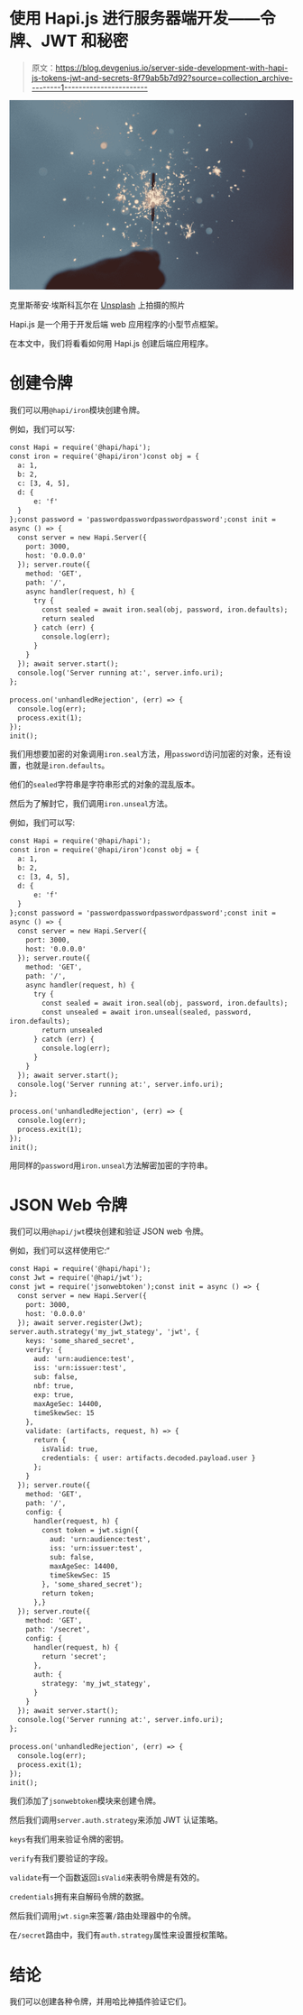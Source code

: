 # 使用 Hapi.js 进行服务器端开发——令牌、JWT 和秘密

> 原文：<https://blog.devgenius.io/server-side-development-with-hapi-js-tokens-jwt-and-secrets-8f79ab5b7d92?source=collection_archive---------1----------------------->

![](img/d680687c496482d3e883cb700bfe23b2.png)

克里斯蒂安·埃斯科瓦尔在 [Unsplash](https://unsplash.com?utm_source=medium&utm_medium=referral) 上拍摄的照片

Hapi.js 是一个用于开发后端 web 应用程序的小型节点框架。

在本文中，我们将看看如何用 Hapi.js 创建后端应用程序。

# 创建令牌

我们可以用`@hapi/iron`模块创建令牌。

例如，我们可以写:

```
const Hapi = require('@hapi/hapi');
const iron = require('@hapi/iron')const obj = {
  a: 1,
  b: 2,
  c: [3, 4, 5],
  d: {
      e: 'f'
  }
};const password = 'passwordpasswordpasswordpassword';const init = async () => {  
  const server = new Hapi.Server({
    port: 3000,
    host: '0.0.0.0'
  }); server.route({
    method: 'GET',
    path: '/',
    async handler(request, h) {    
      try {
        const sealed = await iron.seal(obj, password, iron.defaults);
        return sealed
      } catch (err) {
        console.log(err);
      }                    
    }
  }); await server.start();
  console.log('Server running at:', server.info.uri);
};

process.on('unhandledRejection', (err) => {
  console.log(err);
  process.exit(1);
});
init();
```

我们用想要加密的对象调用`iron.seal`方法，用`password`访问加密的对象，还有设置，也就是`iron.defaults`。

他们的`sealed`字符串是字符串形式的对象的混乱版本。

然后为了解封它，我们调用`iron.unseal`方法。

例如，我们可以写:

```
const Hapi = require('@hapi/hapi');
const iron = require('@hapi/iron')const obj = {
  a: 1,
  b: 2,
  c: [3, 4, 5],
  d: {
      e: 'f'
  }
};const password = 'passwordpasswordpasswordpassword';const init = async () => {  
  const server = new Hapi.Server({
    port: 3000,
    host: '0.0.0.0'
  }); server.route({
    method: 'GET',
    path: '/',
    async handler(request, h) {    
      try {
        const sealed = await iron.seal(obj, password, iron.defaults);
        const unsealed = await iron.unseal(sealed, password, iron.defaults);
        return unsealed
      } catch (err) {
        console.log(err);
      }                    
    }
  }); await server.start();
  console.log('Server running at:', server.info.uri);
};

process.on('unhandledRejection', (err) => {
  console.log(err);
  process.exit(1);
});
init();
```

用同样的`password`用`iron.unseal`方法解密加密的字符串。

# JSON Web 令牌

我们可以用`@hapi/jwt`模块创建和验证 JSON web 令牌。

例如，我们可以这样使用它:“

```
const Hapi = require('@hapi/hapi');
const Jwt = require('@hapi/jwt');
const jwt = require('jsonwebtoken');const init = async () => {  
  const server = new Hapi.Server({
    port: 3000,
    host: '0.0.0.0'
  }); await server.register(Jwt); server.auth.strategy('my_jwt_stategy', 'jwt', {
    keys: 'some_shared_secret',
    verify: {
      aud: 'urn:audience:test',
      iss: 'urn:issuer:test',
      sub: false,
      nbf: true,
      exp: true,
      maxAgeSec: 14400,
      timeSkewSec: 15
    },
    validate: (artifacts, request, h) => {
      return {
        isValid: true,
        credentials: { user: artifacts.decoded.payload.user }
      };
    }
  }); server.route({
    method: 'GET',
    path: '/',
    config: {
      handler(request, h) {    
        const token = jwt.sign({ 
          aud: 'urn:audience:test',
          iss: 'urn:issuer:test',
          sub: false,
          maxAgeSec: 14400,
          timeSkewSec: 15
        }, 'some_shared_secret');   
        return token;             
      },}
  }); server.route({
    method: 'GET',
    path: '/secret',
    config: {
      handler(request, h) {    
        return 'secret';             
      },
      auth: {
        strategy: 'my_jwt_stategy',        
      }
    }
  }); await server.start();
  console.log('Server running at:', server.info.uri);
};

process.on('unhandledRejection', (err) => {
  console.log(err);
  process.exit(1);
});
init();
```

我们添加了`jsonwebtoken`模块来创建令牌。

然后我们调用`server.auth.strategy`来添加 JWT 认证策略。

`keys`有我们用来验证令牌的密钥。

`verify`有我们要验证的字段。

`validate`有一个函数返回`isValid`来表明令牌是有效的。

`credentials`拥有来自解码令牌的数据。

然后我们调用`jwt.sign`来签署`/`路由处理器中的令牌。

在`/secret`路由中，我们有`auth.strategy`属性来设置授权策略。

# 结论

我们可以创建各种令牌，并用哈比神插件验证它们。